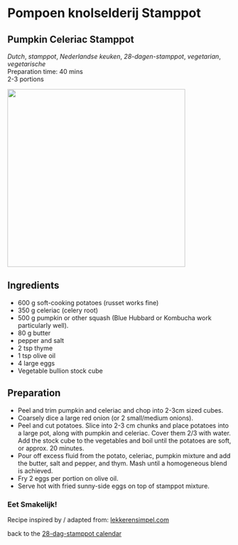 # Pompoen knolselderij Stamppot
## Pumpkin Celeriac Stamppot
_Dutch_, _stamppot_, _Nederlandse keuken_, _28-dagen-stamppot_, _vegetarian_, _vegetarische_  
Preparation time: 40 mins  
2-3 portions  

<img src="images/dag-14_pompoen-knoolcelerij-stamppot.jpg" width="400">  

## Ingredients
* 600 g soft-cooking potatoes (russet works fine)
* 350 g celeriac (celery root)
* 500 g pumpkin or other squash (Blue Hubbard or Kombucha work particularly well).
* 80 g butter
* pepper and salt 
* 2 tsp thyme
* 1 tsp olive oil
* 4 large eggs
* Vegetable bullion stock cube

## Preparation
* Peel and trim pumpkin and celeriac and chop into 2-3cm sized cubes. 
* Coarsely dice a large red onion (or 2 small/medium onions).
* Peel and cut potatoes. Slice into 2-3 cm chunks and place potatoes into a large pot, along with pumpkin and celeriac. Cover them 2/3 with water. Add the stock cube to the vegetables and boil until the potatoes are soft, or approx. 20 minutes. 
* Pour off excess fluid from the potato, celeriac, pumpkin mixture and add the butter, salt and pepper, and thym. Mash until a homogeneous blend is achieved.
* Fry 2 eggs per portion on olive oil.
* Serve hot with fried sunny-side eggs on top of stamppot mixture.

### Eet Smakelijk! 
Recipe inspired by / adapted from: [lekkerensimpel.com](https://www.lekkerensimpel.com/stamppot-met-pompoen-en-knolselderij/)

back to the [28-dag-stamppot calendar](https://mlopatka.github.io/recipe-book/)

